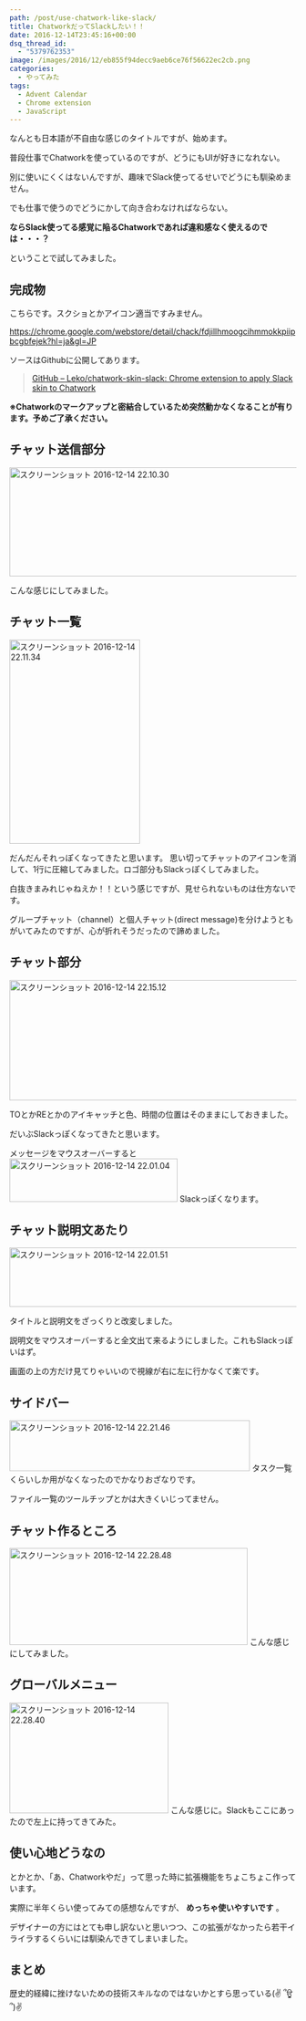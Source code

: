 ```yaml
---
path: /post/use-chatwork-like-slack/
title: ChatworkだってSlackしたい！！
date: 2016-12-14T23:45:16+00:00
dsq_thread_id:
  - "5379762353"
image: /images/2016/12/eb855f94decc9aeb6ce76f56622ec2cb.png
categories:
  - やってみた
tags:
  - Advent Calendar
  - Chrome extension
  - JavaScript
---
```

なんとも日本語が不自由な感じのタイトルですが、始めます。
  
普段仕事でChatworkを使っているのですが、どうにもUIが好きになれない。

別に使いにくくはないんですが、趣味でSlack使ってるせいでどうにも馴染めません。
  
でも仕事で使うのでどうにかして向き合わなければならない。

**ならSlack使ってる感覚に陥るChatworkであれば違和感なく使えるのでは・・・？**
  
ということで試してみました。

<!--more-->

完成物
----------------------------------------

こちらです。スクショとかアイコン適当ですみません。
  
<https://chrome.google.com/webstore/detail/chack/fdjillhmoogcihmmokkpiipbcgbfejek?hl=ja&gl=JP>

ソースはGithubに公開してあります。

> [GitHub – Leko/chatwork-skin-slack: Chrome extension to apply Slack skin to Chatwork](https://github.com/Leko/chatwork-skin-slack)

**※Chatworkのマークアップと密結合しているため突然動かなくなることが有ります。予めご了承ください。**

チャット送信部分
----------------------------------------

<img src="http://leko.jp/images/2016/12/2a4a82cac962e22f0d04c4d1ce8582a9.png" alt="スクリーンショット 2016-12-14 22.10.30" width="543" height="191" class="alignnone size-full wp-image-916" />

こんな感じにしてみました。

チャット一覧
----------------------------------------

<img src="http://leko.jp/images/2016/12/ed15bda9363fb6281f2df55836cb915b.png" alt="スクリーンショット 2016-12-14 22.11.34" width="229" height="358" class="alignnone size-full wp-image-917" />

だんだんそれっぽくなってきたと思います。 思い切ってチャットのアイコンを消して、1行に圧縮してみました。ロゴ部分もSlackっぽくしてみました。
  
白抜きまみれじゃねえか！！という感じですが、見せられないものは仕方ないです。

グループチャット（channel）と個人チャット(direct message)を分けようともがいてみたのですが、心が折れそうだったので諦めました。

チャット部分
----------------------------------------

<img src="http://leko.jp/images/2016/12/1627ad8a398b4e9e6a5c20784c776a44.png" alt="スクリーンショット 2016-12-14 22.15.12" width="591" height="211" class="alignnone size-full wp-image-918" />

TOとかREとかのアイキャッチと色、時間の位置はそのままにしておきました。
  
だいぶSlackっぽくなってきたと思います。

メッセージをマウスオーバーすると 
<img src="http://leko.jp/images/2016/12/f12758331faecab6e36cdbfb454f65be.png" alt="スクリーンショット 2016-12-14 22.01.04" width="295" height="76" class="alignnone size-full wp-image-923" /> Slackっぽくなります。

チャット説明文あたり
----------------------------------------

<img src="http://leko.jp/images/2016/12/9c4291930da7dcf8c7e7471936614a3b.png" alt="スクリーンショット 2016-12-14 22.01.51" width="702" height="104" class="alignnone size-full wp-image-919" />

タイトルと説明文をざっくりと改変しました。
  
説明文をマウスオーバーすると全文出て来るようにしました。これもSlackっぽいはず。
  
画面の上の方だけ見てりゃいいので視線が右に左に行かなくて楽です。

サイドバー
----------------------------------------

<img src="http://leko.jp/images/2016/12/7c2291a0dba774bdc47b995d53e92788.png" alt="スクリーンショット 2016-12-14 22.21.46" width="422" height="89" class="alignnone size-full wp-image-920" /> タスク一覧くらいしか用がなくなったのでかなりおざなりです。
  
ファイル一覧のツールチップとかは大きくいじってません。

チャット作るところ
----------------------------------------

<img src="http://leko.jp/images/2016/12/480931b62833ab3a743d0ddc55fc75f9.png" alt="スクリーンショット 2016-12-14 22.28.48" width="418" height="170" class="alignnone size-full wp-image-921" /> こんな感じにしてみました。

グローバルメニュー
----------------------------------------

<img src="http://leko.jp/images/2016/12/3507acbe3cdd22d1ba3a6ea5257c2554.png" alt="スクリーンショット 2016-12-14 22.28.40" width="279" height="194" class="alignnone size-full wp-image-922" /> こんな感じに。Slackもここにあったので左上に持ってきてみた。

使い心地どうなの
----------------------------------------

とかとか、「あ、Chatworkやだ」って思った時に拡張機能をちょこちょこ作っています。
  
実際に半年くらい使ってみての感想なんですが、 **めっちゃ使いやすいです** 。
  
デザイナーの方にはとても申し訳ないと思いつつ、この拡張がなかったら若干イライラするくらいには馴染んできてしまいました。

まとめ
----------------------------------------

歴史的経緯に挫けないための技術スキルなのではないかとすら思っている(✌ ՞ਊ ՞)✌

<div style="font-size:0px;height:0px;line-height:0px;margin:0;padding:0;clear:both">
</div>
